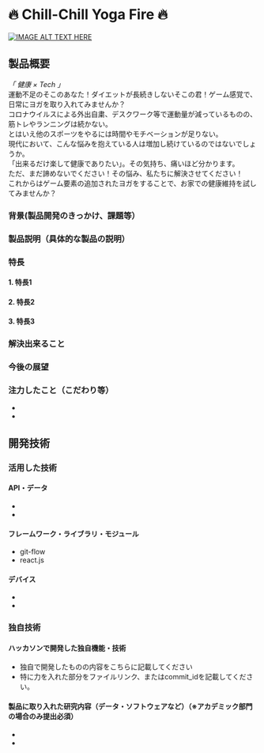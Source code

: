 # :fire: Chill-Chill Yoga Fire :fire:

[![IMAGE ALT TEXT HERE](https://jphacks.com/wp-content/uploads/2022/08/JPHACKS2022_ogp.jpg)](https://www.youtube.com/watch?v=LUPQFB4QyVo)

## 製品概要
_「 健康 × Tech 」_  
運動不足のそこのあなた！ダイエットが長続きしないそこの君！ゲーム感覚で、日常にヨガを取り入れてみませんか？  
コロナウイルスによる外出自粛、デスクワーク等で運動量が減っているものの、筋トレやランニングは続かない。  
とはいえ他のスポーツをやるには時間やモチベーションが足りない。  
現代において、こんな悩みを抱えている人は増加し続けているのではないでしょうか。  
「出来るだけ楽して健康でありたい」。その気持ち、痛いほど分かります。  
ただ、まだ諦めないでください！その悩み、私たちに解決させてください！  
これからはゲーム要素の追加されたヨガをすることで、お家での健康維持を試してみませんか？  

### 背景(製品開発のきっかけ、課題等）



### 製品説明（具体的な製品の説明）

### 特長

#### 1. 特長1

#### 2. 特長2

#### 3. 特長3

### 解決出来ること


### 今後の展望

### 注力したこと（こだわり等）
* 
* 

## 開発技術
### 活用した技術
#### API・データ
* 
* 

#### フレームワーク・ライブラリ・モジュール
* git-flow
* react.js

#### デバイス
* 
* 

### 独自技術
#### ハッカソンで開発した独自機能・技術
* 独自で開発したものの内容をこちらに記載してください
* 特に力を入れた部分をファイルリンク、またはcommit_idを記載してください。

#### 製品に取り入れた研究内容（データ・ソフトウェアなど）（※アカデミック部門の場合のみ提出必須）
* 
* 
